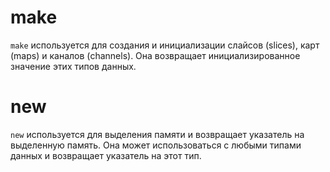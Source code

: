 # make
`make` используется для создания и инициализации слайсов (slices), карт (maps) и каналов (channels). Она возвращает инициализированное значение этих типов данных.

# new
`new` используется для выделения памяти и возвращает указатель на выделенную память. Она может использоваться с любыми типами данных и возвращает указатель на этот тип.
